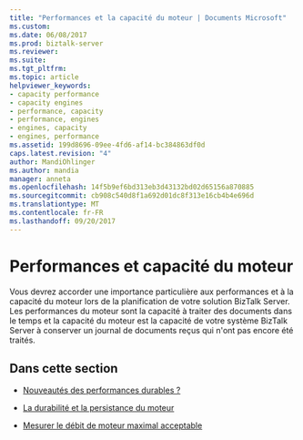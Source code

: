 ```yaml
---
title: "Performances et la capacité du moteur | Documents Microsoft"
ms.custom: 
ms.date: 06/08/2017
ms.prod: biztalk-server
ms.reviewer: 
ms.suite: 
ms.tgt_pltfrm: 
ms.topic: article
helpviewer_keywords:
- capacity performance
- capacity engines
- performance, capacity
- performance, engines
- engines, capacity
- engines, performance
ms.assetid: 199d8696-09ee-4fd6-af14-bc384863df0d
caps.latest.revision: "4"
author: MandiOhlinger
ms.author: mandia
manager: anneta
ms.openlocfilehash: 14f5b9ef6bd313eb3d43132bd02d65156a870885
ms.sourcegitcommit: cb908c540d8f1a692d01dc8f313e16cb4b4e696d
ms.translationtype: MT
ms.contentlocale: fr-FR
ms.lasthandoff: 09/20/2017
---
```

# <a name="engine-performance-and-capacity"></a>Performances et capacité du moteur
Vous devrez accorder une importance particulière aux performances et à la capacité du moteur lors de la planification de votre solution BizTalk Server. Les performances du moteur sont la capacité à traiter des documents dans le temps et la capacité du moteur est la capacité de votre système BizTalk Server à conserver un journal de documents reçus qui n'ont pas encore été  traités.  
  
## <a name="in-this-section"></a>Dans cette section  
  
-   [Nouveautés des performances durables ?](../core/what-is-sustainable-performance.md)  
  
-   [La durabilité et la persistance du moteur](../core/engine-persistence-and-durability.md)  
  
-   [Mesurer le débit de moteur maximal acceptable](../core/measuring-maximum-sustainable-engine-throughput.md)